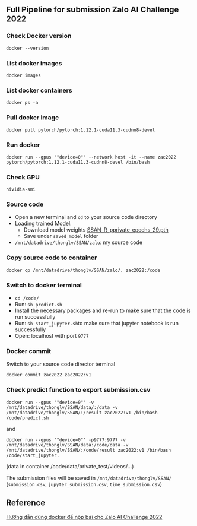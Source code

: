 
## Full Pipeline for submission Zalo AI Challenge 2022

### Check Docker version
`
docker --version
`

### List docker images
`
docker images
`

### List docker containers
`
docker ps -a
`

### Pull docker image
```
docker pull pytorch/pytorch:1.12.1-cuda11.3-cudnn8-devel
```

### Run docker
```
docker run --gpus '"device=0"' --network host -it --name zac2022 pytorch/pytorch:1.12.1-cuda11.3-cudnn8-devel /bin/bash
```

### Check GPU
`nividia-smi`

### Source code

- Open a new terminal and `cd` to your source code directory
- Loading trained Model:
  - Download model weights [SSAN_R_pprivate_epochs_29.pth](https://drive.google.com/file/d/1ctfwLNKZkKdN_prwiz2Mn-7hUBASC9YX/view?usp=sharing "RectiNet Weights")
  - Save under `saved_model` folder
- `/mnt/datadrive/thonglv/SSAN/zalo`: my source code

### Copy source code to container
```
docker cp /mnt/datadrive/thonglv/SSAN/zalo/. zac2022:/code
```

### Switch to docker terminal
- `cd /code/`
- Run: `sh predict.sh`
- Install the necessary packages and re-run to make sure that the code is run successfully
- Run: `sh start_jupyter.sh`to make sure that jupyter notebook is run successfully
- Open: localhost with port `9777`

### Docker commit
Switch to your source code director terminal
```
docker commit zac2022 zac2022:v1
```

### Check predict function to export submission.csv
```
docker run --gpus '"device=0"' -v /mnt/datadrive/thonglv/SSAN/data/:/data -v /mnt/datadrive/thonglv/SSAN/:/result zac2022:v1 /bin/bash /code/predict.sh
```
and
```
docker run --gpus '"device=0"' -p9777:9777 -v /mnt/datadrive/thonglv/SSAN/data:/code/data -v /mnt/datadrive/thonglv/SSAN/:/code/result zac2022:v1 /bin/bash /code/start_jupyter.
```
(data in container /code/data/private_test/videos/...)

The submission files will be saved in `/mnt/datadrive/thonglv/SSAN/` (`submission.csv`, `jupyter_submission.csv`, `time_submission.csv`)

## Reference
[Hướng dẫn dùng docker để nộp bài cho Zalo
AI Challenge 2022](https://dl-challenge.zalo.ai/Docker_ZAC2022.pdf)